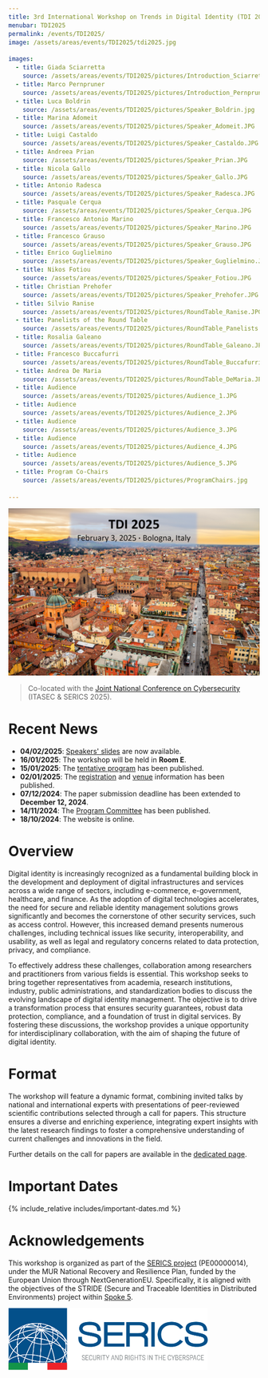 ```yaml
---
title: 3rd International Workshop on Trends in Digital Identity (TDI 2025)
menubar: TDI2025
permalink: /events/TDI2025/
image: /assets/areas/events/TDI2025/tdi2025.jpg

images:
  - title: Giada Sciarretta
    source: /assets/areas/events/TDI2025/pictures/Introduction_Sciarretta.jpg
  - title: Marco Pernpruner
    source: /assets/areas/events/TDI2025/pictures/Introduction_Pernpruner.jpg
  - title: Luca Boldrin
    source: /assets/areas/events/TDI2025/pictures/Speaker_Boldrin.jpg
  - title: Marina Adomeit
    source: /assets/areas/events/TDI2025/pictures/Speaker_Adomeit.JPG
  - title: Luigi Castaldo
    source: /assets/areas/events/TDI2025/pictures/Speaker_Castaldo.JPG
  - title: Andreea Prian
    source: /assets/areas/events/TDI2025/pictures/Speaker_Prian.JPG
  - title: Nicola Gallo
    source: /assets/areas/events/TDI2025/pictures/Speaker_Gallo.JPG
  - title: Antonio Radesca
    source: /assets/areas/events/TDI2025/pictures/Speaker_Radesca.JPG
  - title: Pasquale Cerqua
    source: /assets/areas/events/TDI2025/pictures/Speaker_Cerqua.JPG
  - title: Francesco Antonio Marino
    source: /assets/areas/events/TDI2025/pictures/Speaker_Marino.JPG
  - title: Francesco Grauso
    source: /assets/areas/events/TDI2025/pictures/Speaker_Grauso.JPG
  - title: Enrico Guglielmino
    source: /assets/areas/events/TDI2025/pictures/Speaker_Guglielmino.JPG
  - title: Nikos Fotiou
    source: /assets/areas/events/TDI2025/pictures/Speaker_Fotiou.JPG
  - title: Christian Prehofer
    source: /assets/areas/events/TDI2025/pictures/Speaker_Prehofer.JPG
  - title: Silvio Ranise
    source: /assets/areas/events/TDI2025/pictures/RoundTable_Ranise.JPG
  - title: Panelists of the Round Table
    source: /assets/areas/events/TDI2025/pictures/RoundTable_Panelists.JPG
  - title: Rosalia Galeano
    source: /assets/areas/events/TDI2025/pictures/RoundTable_Galeano.JPG
  - title: Francesco Buccafurri
    source: /assets/areas/events/TDI2025/pictures/RoundTable_Buccafurri.JPG
  - title: Andrea De Maria
    source: /assets/areas/events/TDI2025/pictures/RoundTable_DeMaria.JPG
  - title: Audience
    source: /assets/areas/events/TDI2025/pictures/Audience_1.JPG
  - title: Audience
    source: /assets/areas/events/TDI2025/pictures/Audience_2.JPG
  - title: Audience
    source: /assets/areas/events/TDI2025/pictures/Audience_3.JPG
  - title: Audience
    source: /assets/areas/events/TDI2025/pictures/Audience_4.JPG
  - title: Audience
    source: /assets/areas/events/TDI2025/pictures/Audience_5.JPG
  - title: Program Co-Chairs
    source: /assets/areas/events/TDI2025/pictures/ProgramChairs.jpg

---
```


<img class="image-centered" src="/assets/areas/events/TDI2025/tdi2025.jpg" />

<blockquote>
<p>Co-located with the <a href="https://itasec.it/">Joint National Conference on Cybersecurity</a> (ITASEC & SERICS 2025).</p>
</blockquote>

# Recent News
- **04/02/2025**: [Speakers' slides](program) are now available.
- **16/01/2025**: The workshop will be held in **Room E**.
- **15/01/2025**: The [tentative program](program) has been published.
- **02/01/2025**: The [registration](registration) and [venue](venue) information has been published.
- **07/12/2024**: The paper submission deadline has been extended to **December 12, 2024**.
- **14/11/2024**: The [Program Committee](committees) has been published.
- **18/10/2024**: The website is online.

# Overview
Digital identity is increasingly recognized as a fundamental building block in the development and deployment of digital infrastructures and services across a wide range of sectors, including e-commerce, e-government, healthcare, and finance. As the adoption of digital technologies accelerates, the need for secure and reliable identity management solutions grows significantly and becomes the cornerstone of other security services, such as access control. However, this increased demand presents numerous challenges, including technical issues like security, interoperability, and usability, as well as legal and regulatory concerns related to data protection, privacy, and compliance.

To effectively address these challenges, collaboration among researchers and practitioners from various fields is essential. This workshop seeks to bring together representatives from academia, research institutions, industry, public administrations, and standardization bodies to discuss the evolving landscape of digital identity management. The objective is to drive a transformation process that ensures security guarantees, robust data protection, compliance, and a foundation of trust in digital services. By fostering these discussions, the workshop provides a unique opportunity for interdisciplinary collaboration, with the aim of shaping the future of digital identity.

# Format
The workshop will feature a dynamic format, combining invited talks by national and international experts with presentations of peer-reviewed scientific contributions selected through a call for papers. This structure ensures a diverse and enriching experience, integrating expert insights with the latest research findings to foster a comprehensive understanding of current challenges and innovations in the field.

Further details on the call for papers are available in the [dedicated page](call-for-papers).

# Important Dates
{% include_relative includes/important-dates.md %}

# Acknowledgements
This workshop is organized as part of the [SERICS project](https://serics.eu/) (PE00000014), under the MUR National Recovery and Resilience Plan, funded by the European Union through NextGenerationEU. Specifically, it is aligned with the objectives of the STRIDE (Secure and Traceable Identities in Distributed Environments) project within [Spoke 5](https://serics.eu/services/spoke-5-crittografia-sicurezza-sistemi-distribuiti/).

<a href="https://serics.eu/">
  <img class="image-centered" width="400px" src="/assets/images/logos/SERICS.png" />
</a>